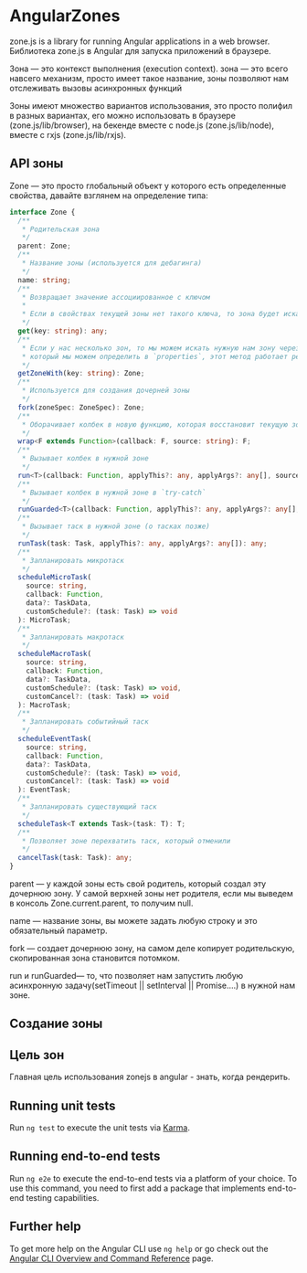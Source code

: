 # AngularZones

zone.js is a library for running Angular applications in a web browser.
Библиотека zone.js в Angular для запуска приложений в браузере.

Зона — это контекст выполнения (execution context).
зона — это всего навсего механизм, просто имеет такое название, зоны позволяют нам отслеживать вызовы асинхронных функций

Зоны имеют множество вариантов использования, это просто полифил в разных вариантах, его можно использовать в браузере (zone.js/lib/browser), на бекенде вместе с node.js (zone.js/lib/node), вместе с rxjs (zone.js/lib/rxjs).


## API зоны

Zone — это просто глобальный объект у которого есть определенные свойства, давайте взглянем на определение типа:

```typescript
interface Zone {
  /**
   * Родительская зона
   */
  parent: Zone;
  /**
   * Название зоны (используется для дебагинга)
   */
  name: string;
  /**
   * Возвращает значение ассоциированное с ключом
   *
   * Если в свойствах текущей зоны нет такого ключа, то зона будет искать в родителе
   */
  get(key: string): any;
  /**
   * Если у нас несколько зон, то мы можем искать нужную нам зону через ключ,
   * который мы можем определить в `properties`, этот метод работает рекурсивно
   */
  getZoneWith(key: string): Zone;
  /**
   * Используется для создания дочерней зоны
   */
  fork(zoneSpec: ZoneSpec): Zone;
  /**
   * Оборачивает колбек в новую функцию, которая восстановит текущую зону после вызова
   */
  wrap<F extends Function>(callback: F, source: string): F;
  /**
   * Вызывает колбек в нужной зоне
   */
  run<T>(callback: Function, applyThis?: any, applyArgs?: any[], source?: string): T;
  /**
   * Вызывает колбек в нужной зоне в `try-catch`
   */
  runGuarded<T>(callback: Function, applyThis?: any, applyArgs?: any[], source?: string): T;
  /**
   * Вызывает таск в нужной зоне (о тасках позже)
   */
  runTask(task: Task, applyThis?: any, applyArgs?: any[]): any;
  /**
   * Запланировать микротаск
   */
  scheduleMicroTask(
    source: string,
    callback: Function,
    data?: TaskData,
    customSchedule?: (task: Task) => void
  ): MicroTask;
  /**
   * Запланировать макротаск
   */
  scheduleMacroTask(
    source: string,
    callback: Function,
    data?: TaskData,
    customSchedule?: (task: Task) => void,
    customCancel?: (task: Task) => void
  ): MacroTask;
  /**
   * Запланировать событийный таск
   */
  scheduleEventTask(
    source: string,
    callback: Function,
    data?: TaskData,
    customSchedule?: (task: Task) => void,
    customCancel?: (task: Task) => void
  ): EventTask;
  /**
   * Запланировать существующий таск
   */
  scheduleTask<T extends Task>(task: T): T;
  /**
   * Позволяет зоне перехватить таск, который отменили
   */
  cancelTask(task: Task): any;
}
```

parent — у каждой зоны есть свой родитель, который создал эту дочернюю зону. У самой верхней зоны нет родителя, если мы выведем в консоль Zone.current.parent, то получим null.

name — название зоны, вы можете задать любую строку и это обязательный параметр.

fork — создает дочернюю зону, на самом деле копирует родительскую, скопированная зона становится потомком.

run и runGuarded— то, что позволяет нам запустить любую асинхронную задачу(setTimeout || setInterval || Promise….) в нужной нам зоне.


## Создание зоны



## Цель зон

Главная цель использования zonejs в angular -  знать, когда рендерить.

## Running unit tests

Run `ng test` to execute the unit tests via [Karma](https://karma-runner.github.io).

## Running end-to-end tests

Run `ng e2e` to execute the end-to-end tests via a platform of your choice. To use this command, you need to first add a package that implements end-to-end testing capabilities.

## Further help

To get more help on the Angular CLI use `ng help` or go check out the [Angular CLI Overview and Command Reference](https://angular.io/cli) page.
